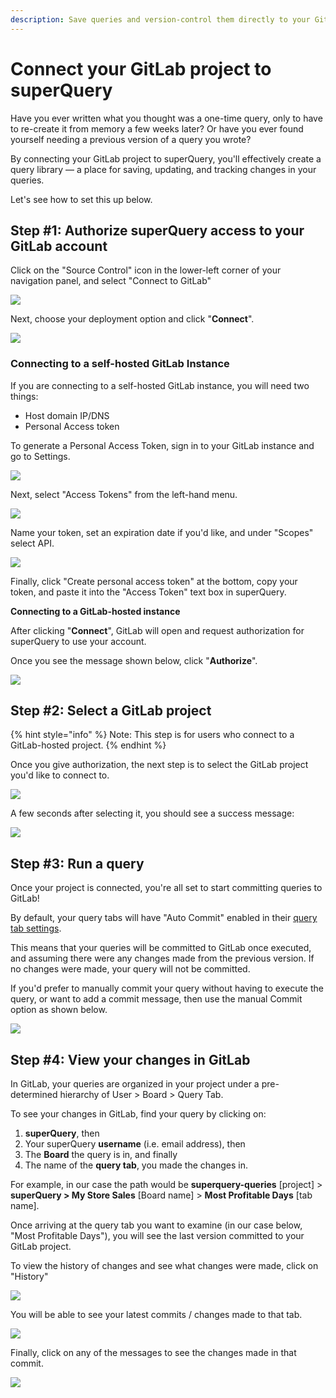 ```yaml
---
description: Save queries and version-control them directly to your GitLab project
---
```


# Connect your GitLab project to superQuery

Have you ever written what you thought was a one-time query, only to have to re-create it from memory a few weeks later? Or have you ever found yourself needing a previous version of a query you wrote?

By connecting your GitLab project to superQuery, you'll effectively create a query library &mdash; a place for saving, updating, and tracking changes in your queries.

Let's see how to set this up below.

## Step #1: Authorize superQuery access to your GitLab account

Click on the "Source Control" icon in the lower-left corner of your navigation panel, and select "Connect to GitLab"

<!-- markdownlint-disable-next-line -->
![](<../.gitbook/assets/GitLabConnect 2.jpg>)

Next, choose your deployment option and click "**Connect**".

<!-- markdownlint-disable-next-line -->
![](<../.gitbook/assets/image (29).png>)

### Connecting to a self-hosted GitLab Instance

If you are connecting to a self-hosted GitLab instance, you will need two things:

* Host domain IP/DNS
* Personal Access token

To generate a Personal Access Token, sign in to your GitLab instance and go to Settings.

<!-- markdownlint-disable-next-line -->
![](<../.gitbook/assets/image (30).png>)

Next, select "Access Tokens" from the left-hand menu.

<!-- markdownlint-disable-next-line -->
![](<../.gitbook/assets/image (31).png>)

Name your token, set an expiration date if you'd like, and under "Scopes" select API.

<!-- markdownlint-disable-next-line -->
![](<../.gitbook/assets/image (32).png>)

Finally, click "Create personal access token" at the bottom, copy your token, and paste it into the "Access Token" text box in superQuery.

**Connecting to a GitLab-hosted instance**

After clicking "**Connect**", GitLab will open and request authorization for superQuery to use your account.

Once you see the message shown below, click "**Authorize**".

<!-- markdownlint-disable-next-line -->
![](<../.gitbook/assets/image (33).png>)

## Step #2: Select a GitLab project

{% hint style="info" %}
Note: This step is for users who connect to a GitLab-hosted project.
{% endhint %}

Once you give authorization, the next step is to select the GitLab project you'd like to connect to.

<!-- markdownlint-disable-next-line -->
![](<../.gitbook/assets/image (34).png>)

A few seconds after selecting it, you should see a success message:

<!-- markdownlint-disable-next-line -->
![](<../.gitbook/assets/image (35).png>)

## Step #3: Run a query

Once your project is connected, you're all set to start committing queries to GitLab!

By default, your query tabs will have "Auto Commit" enabled in their [query tab settings](../superquery-editor/tab-settings.md#source-control).

This means that your queries will be committed to GitLab once executed, and assuming there were any changes made from the previous version. If no changes were made, your query will not be committed.

If you'd prefer to manually commit your query without having to execute the query, or want to add a commit message, then use the manual Commit option as shown below.

<!-- markdownlint-disable-next-line -->
![](../.gitbook/assets/ManualCommit.gif)

## Step #4: View your changes in GitLab

In GitLab, your queries are organized in your project under a pre-determined hierarchy of User > Board > Query Tab.

To see your changes in GitLab, find your query by clicking on:

1. **superQuery**, then
2. Your superQuery **username** (i.e. email address), then
3. The **Board** the query is in, and finally
4. The name of the **query tab**, you made the changes in.

For example, in our case the path would be **superquery-queries** \[project] > **superQuery > My Store Sales** \[Board name] > **Most Profitable Days** \[tab name].

Once arriving at the query tab you want to examine (in our case below, "Most Profitable Days"), you will see the last version committed to your GitLab project.

To view the history of changes and see what changes were made, click on "History"

<!-- markdownlint-disable-next-line -->
![](<../.gitbook/assets/image (37).png>)

You will be able to see your latest commits / changes made to that tab.

<!-- markdownlint-disable-next-line -->
![](<../.gitbook/assets/image (38).png>)

Finally, click on any of the messages to see the changes made in that commit.

<!-- markdownlint-disable-next-line -->
![](<../.gitbook/assets/image (39).png>)
